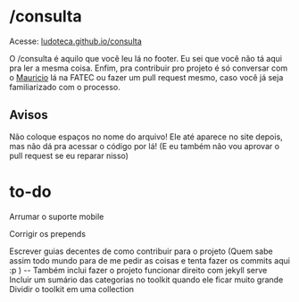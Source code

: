 # /consulta

Acesse: [ludoteca.github.io/consulta](ludoteca.github.io/consulta)

O /consulta é aquilo que você leu lá no footer. Eu sei que você não tá aqui pra ler a mesma coisa.
Enfim, pra contribuir pro projeto é só conversar com o [Mauricio](http://loloop.github.io/) lá na FATEC ou fazer um pull request mesmo, caso você já seja familiarizado com o processo.

## Avisos

Não coloque espaços no nome do arquivo! Ele até aparece no site depois, mas não dá pra acessar o código por lá! (E eu também não vou aprovar o pull request se eu reparar nisso)


# to-do
Arrumar o suporte mobile

Corrigir os prepends

Escrever guias decentes de como contribuir para o projeto (Quem sabe assim todo mundo para de me pedir as coisas e tenta fazer os commits aqui :p ) -- Também inclui fazer o projeto funcionar direito com jekyll serve
Incluir um sumário das categorias no toolkit quando ele ficar muito grande
Dividir o toolkit em uma collection
